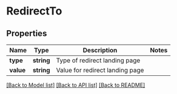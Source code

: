 # RedirectTo

## Properties

Name | Type | Description | Notes
------------ | ------------- | ------------- | -------------
**type** | **string** | Type of redirect landing page |
**value** | **string** | Value for redirect landing page |

[[Back to Model list]](../../README.md#models) [[Back to API list]](../../README.md#endpoints) [[Back to README]](../../README.md)
